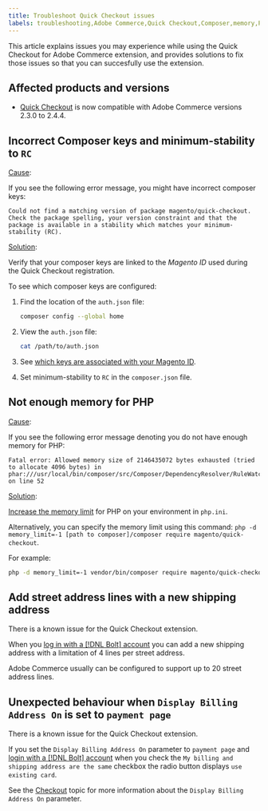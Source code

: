 ```yaml
---
title: Troubleshoot Quick Checkout issues
labels: troubleshooting,Adobe Commerce,Quick Checkout,Composer,memory,PHP,extension,2.4.4
---
```


This article explains issues you may experience while using the Quick Checkout for Adobe Commerce extension, and provides solutions to fix those issues so that you can succesfully use the extension.

## Affected products and versions

* [Quick Checkout](https://experienceleague.adobe.com/docs/commerce-merchant-services/quick-checkout/overview.html) is now compatible with Adobe Commerce versions 2.3.0 to 2.4.4.

## Incorrect Composer keys and minimum-stability to `RC`

<ins>Cause</ins>:

If you see the following error message, you might have incorrect composer keys:

```terminal
Could not find a matching version of package magento/quick-checkout. Check the package spelling, your version constraint and that the package is available in a stability which matches your minimum-stability (RC).
```

<ins>Solution</ins>:

Verify that your composer keys are linked to the _Magento ID_ used during the Quick Checkout registration.

To see which composer keys are configured:

1. Find the location of the `auth.json` file:

   ```bash
   composer config --global home
   ```

1. View the `auth.json` file:

   ```bash
   cat /path/to/auth.json
   ```

1. See [which keys are associated with your Magento ID](https://devdocs.magento.com/guides/v2.4/install-gde/prereq/connect-auth.html).

1. Set minimum-stability to `RC` in the `composer.json` file.

## Not enough memory for PHP

<ins>Cause</ins>:

If you see the following error message denoting you do not have enough memory for PHP:

```terminal
Fatal error: Allowed memory size of 2146435072 bytes exhausted (tried to allocate 4096 bytes) in phar:///usr/local/bin/composer/src/Composer/DependencyResolver/RuleWatchGraph.php on line 52
```

<ins>Solution</ins>:

[Increase the memory limit](https://devdocs.magento.com/cloud/project/magento-app-php-ini.html#increase-php-memory-limit) for PHP on your environment in `php.ini`.

Alternatively, you can specify the memory limit using this command: `php -d memory_limit=-1 [path to composer]/composer require magento/quick-checkout`.

For example:

```bash
php -d memory_limit=-1 vendor/bin/composer require magento/quick-checkout
```

## Add street address lines with a new shipping address

There is a known issue for the Quick Checkout extension.

When you [log in with a [!DNL Bolt] account](https://help.bolt.com/shoppers/guides/checkout/log-in/) you can add a new shipping address with a limitation of 4 lines per street address.

Adobe Commerce usually can be configured to support up to 20 street address lines.

## Unexpected behaviour when `Display Billing Address On` is set to `payment page`

There is a known issue for the Quick Checkout extension.

If you set the `Display Billing Address On` parameter to `payment page` and [login with a [!DNL Bolt] account](https://help.bolt.com/shoppers/guides/checkout/log-in/) when you check the `My billing and shipping address are the same` checkbox the radio button displays `use existing card`.

See the [Checkout](https://docs.magento.com/user-guide/configuration/sales/checkout.html) topic for more information about the `Display Billing Address On` parameter.
